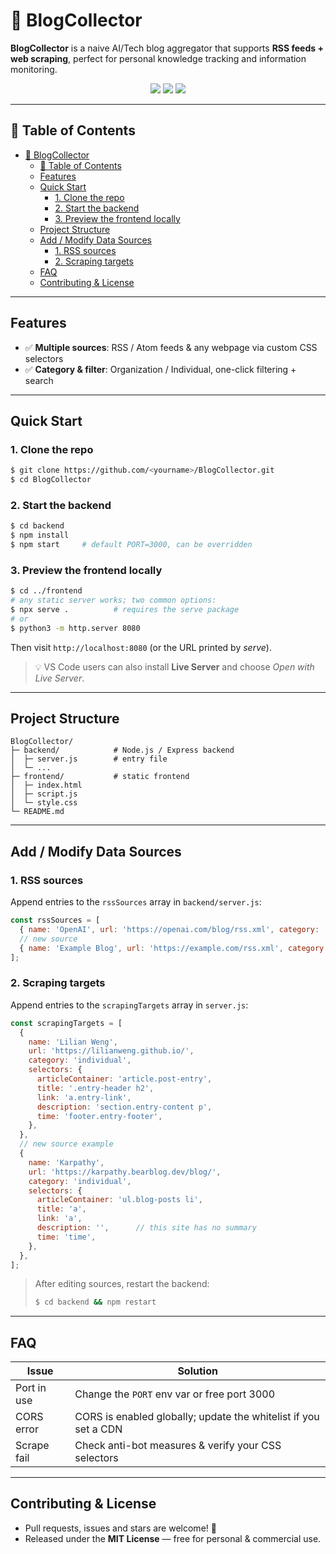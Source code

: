 # 🚀 BlogCollector

**BlogCollector** is a naive AI/Tech blog aggregator that supports **RSS feeds + web scraping**, perfect for personal knowledge tracking and information monitoring.

<p align="center">
  <img src="https://img.shields.io/badge/Node-18%2B-brightgreen"/>
  <img src="https://img.shields.io/badge/License-MIT-blue"/>
  <img src="https://img.shields.io/badge/PRs-welcome-orange"/>
</p>

---

## 📑 Table of Contents

- [🚀 BlogCollector](#-blogcollector)
  - [📑 Table of Contents](#-table-of-contents)
  - [Features](#features)
  - [Quick Start](#quick-start)
    - [1. Clone the repo](#1-clone-the-repo)
    - [2. Start the backend](#2-start-the-backend)
    - [3. Preview the frontend locally](#3-preview-the-frontend-locally)
  - [Project Structure](#project-structure)
  - [Add / Modify Data Sources](#add--modify-data-sources)
    - [1. RSS sources](#1-rss-sources)
    - [2. Scraping targets](#2-scraping-targets)
  - [FAQ](#faq)
  - [Contributing \& License](#contributing--license)

---

## Features

- ✅ **Multiple sources**: RSS / Atom feeds & any webpage via custom CSS selectors
- ✅ **Category & filter**: Organization / Individual, one-click filtering + search

---

## Quick Start

### 1. Clone the repo

```bash
$ git clone https://github.com/<yourname>/BlogCollector.git
$ cd BlogCollector
```

### 2. Start the backend

```bash
$ cd backend
$ npm install
$ npm start     # default PORT=3000, can be overridden
```

### 3. Preview the frontend locally

```bash
$ cd ../frontend
# any static server works; two common options:
$ npx serve .          # requires the serve package
# or
$ python3 -m http.server 8080
```
Then visit `http://localhost:8080` (or the URL printed by *serve*).

> 💡 VS Code users can also install **Live Server** and choose *Open with Live Server*.

---

## Project Structure

```text
BlogCollector/
├─ backend/            # Node.js / Express backend
│  ├─ server.js        # entry file
│  └─ ...
├─ frontend/           # static frontend
│  ├─ index.html
│  ├─ script.js
│  └─ style.css
└─ README.md
```

---

## Add / Modify Data Sources

### 1. RSS sources

Append entries to the `rssSources` array in `backend/server.js`:

```js
const rssSources = [
  { name: 'OpenAI', url: 'https://openai.com/blog/rss.xml', category: 'organization' },
  // new source
  { name: 'Example Blog', url: 'https://example.com/rss.xml', category: 'individual' },
];
```

### 2. Scraping targets

Append entries to the `scrapingTargets` array in `server.js`:

```js
const scrapingTargets = [
  {
    name: 'Lilian Weng',
    url: 'https://lilianweng.github.io/',
    category: 'individual',
    selectors: {
      articleContainer: 'article.post-entry',
      title: '.entry-header h2',
      link: 'a.entry-link',
      description: 'section.entry-content p',
      time: 'footer.entry-footer',
    },
  },
  // new source example
  {
    name: 'Karpathy',
    url: 'https://karpathy.bearblog.dev/blog/',
    category: 'individual',
    selectors: {
      articleContainer: 'ul.blog-posts li',
      title: 'a',
      link: 'a',
      description: '',      // this site has no summary
      time: 'time',
    },
  },
];
```

> After editing sources, restart the backend:
>
> ```bash
> $ cd backend && npm restart
> ```

---

## FAQ

| Issue       | Solution                                                        |
| ----------- | --------------------------------------------------------------- |
| Port in use | Change the `PORT` env var or free port 3000                     |
| CORS error  | CORS is enabled globally; update the whitelist if you set a CDN |
| Scrape fail | Check anti-bot measures & verify your CSS selectors             |

---

## Contributing & License

- Pull requests, issues and stars are welcome! 🌟
- Released under the **MIT License** — free for personal & commercial use.